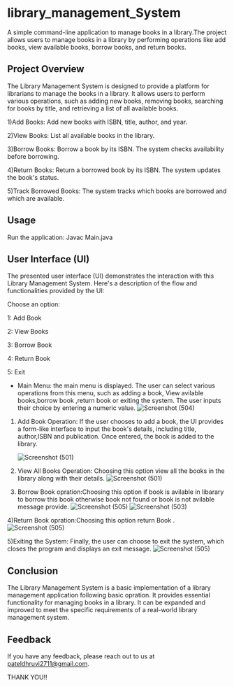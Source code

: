 # library_management_System
 A simple command-line application to manage books in a library.The project allows users to manage books in a library by performing operations like add books, view available books, borrow books, and return books.

## Project Overview
The Library Management System is designed to provide a platform for librarians to manage the books in a library. It allows users to perform various operations, such as adding new books, removing books,  searching for books by title, and retrieving a list of all available books.

  1)Add Books: Add new books with ISBN, title, author, and year.

  2)View Books: List all available books in the library.
 
  3)Borrow Books: Borrow a book by its ISBN. The system checks availability before   borrowing.

  4)Return Books: Return a borrowed book by its ISBN. The system updates the book's status.

  5)Track Borrowed Books: The system tracks which books are borrowed and which are available.


## Usage

Run the application: Javac Main.java

## User Interface (UI)
The presented user interface (UI) demonstrates the interaction with this Library Management System. Here's a description of the flow and functionalities provided by the UI:

Choose an option:

1: Add Book

2: View Books

3: Borrow Book

4: Return Book

5: Exit


* Main Menu:  the main menu is displayed. The user can select various operations from this menu, such as adding a book, View avilable books,borrow book ,return book or exiting the system. The user inputs their choice by entering a numeric value.
           ![Screenshot (504)](https://github.com/user-attachments/assets/8638f156-c516-4275-9603-cf12158e849e)

1) Add Book Operation: If the user chooses to add a book, the UI provides a form-like interface to input the book's details, including title, author,ISBN and publication. Once entered, the book is added to the library.
   
    ![Screenshot (501)](https://github.com/user-attachments/assets/fb894f37-b95d-43f9-bf20-02bf75b57c09)
2) View All Books Operation: Choosing this option view all the books in the library along with their details.
      ![Screenshot (501)](https://github.com/user-attachments/assets/5330a00e-765d-494c-8855-ac0cc3244e02)

3) Borrow Book opration:Choosing this option if book is avilable in libarary to borrow this book otherwise book not found or book is not avilable message provide.
     ![Screenshot (505)](https://github.com/user-attachments/assets/2ee9d912-e1b2-47b4-aded-7cf6cbcd5ec2)
     ![Screenshot (503)](https://github.com/user-attachments/assets/bcf7735b-12a6-4522-8943-ed6f382d4633)

4)Return Book opration:Choosing this option return Book .
     ![Screenshot (505)](https://github.com/user-attachments/assets/1e51c9c9-9c90-4caf-9431-020c7684a8e0)


5)Exiting the System: Finally, the user can choose to exit the system, which closes the program and displays an exit message.
    ![Screenshot (505)](https://github.com/user-attachments/assets/d3dfe735-2ca5-411e-a344-24cc814c3c22)

## Conclusion
The Library Management System is a basic implementation of a library management application following basic opration. It provides essential functionality for managing books in a library. It can be expanded and improved to meet the specific requirements of a real-world library management system.
## Feedback
If you have any feedback, please reach out to us at pateldhruvi2711@gmail.com.

THANK YOU!!





   
   
   





